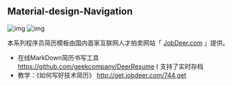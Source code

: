 
## Material-design-Navigation

![img](http://182.92.69.21/images/1.png)
![img](http://182.92.69.21/images/2.png)

本系列程序员简历模板由国内首家互联网人才拍卖网站「 [JobDeer.com](http://www.jobdeer.com) 」提供。


- 在线MarkDown简历书写工具 https://github.com/geekcompany/DeerResume ( 支持了实时存档
- 教学：《如何写好技术简历》 http://get.jobdeer.com/744.get

